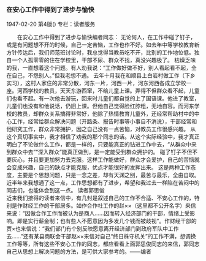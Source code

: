 ### 在安心工作中得到了进步与愉快

1947-02-20
第4版()
专栏：读者服务

　　在安心工作中得到了进步与愉快编者同志：
    无论何人，在工作中碰了钉子，或是有问题想不开的时候，自己一定苦恼，工作也作不好。如去年中等学校教育新方针传达后，我们师范班讨论时，我总觉得当教员吃不开，比别的工作地位低。独自一个人孤零零的住在学校里，干部不尿、群众不找，真没兴趣极了。
    枯燥乏味的我，一直想着这个问题。有人劝我说：“工作做好做不好，别人看起看不起，全在自己，不怨别人。”但我老想不通。
    去年十月我在和顺县上白岩村做工作（下乡实习），这村人家住的非常分散，河东一片，河西一片，河东河西各成立学校一座。河西学校的教员，天天东游西窜，不给儿童上课。弄得不但群众看不起，儿童们也看不起。有一次他去游玩，回来时儿童们都自觉的上了国语课。他进了教室，儿童们也没有和他说话，仍旧上课。但他自己觉得脸红脖粗，无地自容。而河东学校的教员，却群众关系搞得非常好，他除了热情教育儿童外，还经常帮助村中的中心工作，经常给群众解决问题（开路条、报告时事等小事自不消说），干部经常和他研究工作，群众非常拥护，因之自己没有一点苦恼，对教员工作很感兴趣。
    从这个真切事实中，我才相信了劝我的那个同志的话。从这个实际经验中，我才真正明白了不论做什么工作，都是一样的，只要能真正的钻进工作中去，“从群众中来到群众中去”“深入群众”能真正做到，是一定能受到群众拥护的。
    碰了钉子不但不要灰心，并且要更加努力去克服。这样工作能做好，群众才会爱护，自己的苦恼就会变成兴趣，自己的缺点才能克服，优点才能很好的发挥出来。
    这是两种工作态度，主要是个思想问题，只是一念之差，却有天渊之别，最苦与最乐，全由自取。近半年来我想通了这一点，工作思想都有了进步，希望和我过去一样陷在苦闷中的同志们，也能体会到这一点。
                  读者郭思俊            
    近来我们接得的读者来信中，有几封是叙述自己的工作不合适、不安心工作的，特别是作财经工作的干部居多。如作合作社工作的赵××（这里都不公开名字）来信来说：“因做合作工作而被认为是商人……因而转入经济部门的干部，情绪上受影响。即是实行薪金制；也有些人不愿意因为多发几个钱而被歧视”。作财经干部的贾×也来信说：“我们部门有个别反映愿意离开经济部门到政府军队中工作去……”还有某县商联会干部赵××来信对自己“终日株守机关”的工作不满，想调换工作等等，所有这些不安心工作的同志，都应看看上面郭思俊同志的来信，郭同志自己从思想上解决问题的方法，是可供大家参考的。——编者
